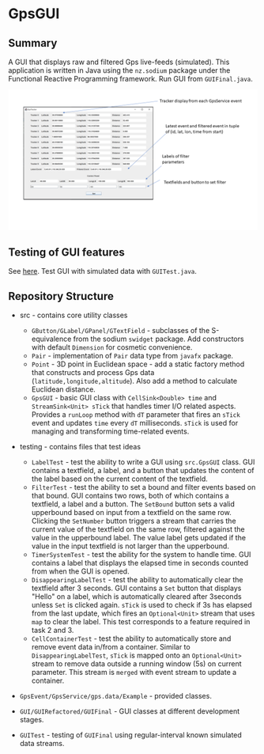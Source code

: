 # GpsGUI

## Summary

A GUI that displays raw and filtered Gps live-feeds (simulated). This application is written
in Java using the `nz.sodium` package under the Functional Reactive Programming framework. 
Run GUI from `GUIFinal.java`.

![](images/GUI_Interface.png)

## Testing of GUI features
See [here](testing.md). Test GUI with simulated data with `GUITest.java`.

## Repository Structure

- src - contains core utility classes
  - `GButton/GLabel/GPanel/GTextField` - subclasses of the S-equivalence from the sodium 
  `swidget` package. Add constructors with default `Dimension` for cosmetic convenience.
  - `Pair` - implementation of `Pair` data type from `javafx` package.
  - `Point` - 3D point in Euclidean space - add a static factory method that constructs and
  process Gps data (`latitude,longitude,altitude`). Also add a method to calculate Euclidean distance.
  - `GpsGUI` - basic GUI class with `CellSink<Double> time` and `StreamSink<Unit> sTick` that handles
  timer I/O related aspects. Provides a `runLoop` method with `dT` parameter that fires an `sTick` event
  and updates `time` every `dT` milliseconds. `sTick` is used for managing and transforming time-related events.

- testing - contains files that test ideas
  - `LabelTest` - test the ability to write a GUI using `src.GpsGUI` class. GUI contains a textfield, a label,
  and a button that updates the content of the label based on the current content of the textfield.
  - `FilterTest` - test the ability to set a bound and filter events based on that bound. GUI contains two rows,
  both of which contains a textfield, a label and a button. The `SetBound` button sets a valid upperbound based on
  input from a textfield on the same row. Clicking the `SetNumber` button triggers a stream that carries the current
  value of the textfield on the same row, filtered against the value in the upperbound label. The value label gets 
  updated if the value in the input textfield is not larger than the upperbound. 
  - `TimerSystemTest` - test the ability for the system to handle time. GUI contains a label that displays the 
  elapsed time in seconds counted from when the GUI is opened.
  - `DisappearingLabelTest` - test the ability to automatically clear the textfield after 3 seconds. GUI contains a
  `Set` button that displays "Hello" on a label, which is automatically cleared after 3seconds unless `Set` is clicked 
  again. `sTick` is used to check if 3s has elapsed from the last update, which fires an `Optional<Unit>` stream that
  uses `map` to clear the label. This test corresponds to a feature required in task 2 and 3.
  - `CellContainerTest` - test the ability to automatically store and remove event data in/from a container. Similar to 
  `DisappearingLabelTest`, `sTick` is mapped onto an `Optional<Unit>` stream to remove data outside a running window (5s)
  on current parameter. This stream is `merged` with event stream to update a container.

- `GpsEvent/GpsService/gps.data/Example` - provided classes.
- `GUI/GUIRefactored/GUIFinal` - GUI classes at different development stages.
- `GUITest` - testing of `GUIFinal` using regular-interval known simulated data streams.


